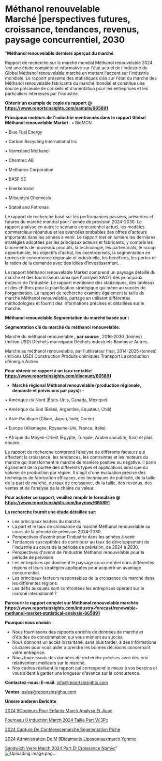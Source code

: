 # Méthanol renouvelable Marché |perspectives futures, croissance, tendances, revenus, paysage concurrentiel, 2030

"<strong>Méthanol renouvelable derniers aperçus du marché</strong>

Rapport de recherche sur le marché mondial Méthanol renouvelable 2024 'est une étude complète et informative sur l'état actuel de l'industrie du Global Méthanol renouvelable marché en mettant l'accent sur l'industrie mondiale. Le rapport présente des statistiques clés sur l'état du marché des Méthanol renouvelable fabricants du marché mondial et constitue une source précieuse de conseils et d'orientation pour les entreprises et les particuliers intéressés par l'industrie.

<strong>Obtenir un exemple de copie du rapport @ <a href=https://www.reportsinsights.com/sample/665891>https://www.reportsinsights.com/sample/665891</a></strong>

<strong>Principaux moteurs de l'industrie mentionnés dans le rapport Global Méthanol renouvelable Market</strong> :
• BioMCN

• Blue Fuel Energy

• Carbon Recycling International Inc

• Varmsland Methanol

• Chemrec AB

• Methanex Corporation

• BASF SE

• Enerkemand

• Mitsubishi Chemicals

• Statoil and Petronas.

Le rapport de recherche basé sur les performances passées, présentes et futures du marché mondial pour l'année de prévision 2024-2030. Le rapport analyse en outre le scénario concurrentiel actuel, les modèles commerciaux répandus et les avancées probables des offres d'acteurs importants dans les années à venir. Le rapport met en lumière les dernières stratégies adoptées par les principaux acteurs et fabricants, y compris les lancements de nouveaux produits, la technologie, les partenariats, le scoop opportuniste, les objectifs d'achat, les coentreprises, la segmentation en termes de concurrence régionale et industrielle, les bénéfices, les pertes et la ration de la demande avec des idées d'investissement. .

Le rapport Méthanol renouvelable Market comprend un paysage détaillé du marché et des fournisseurs ainsi que l'analyse SWOT des principaux moteurs de l'industrie. Le rapport mentionne des statistiques, des tableaux et des chiffres pour la planification stratégique qui mène au succès de l'organisation. Le rapport de recherche examine également la taille du marché Méthanol renouvelable, partage en utilisant différentes méthodologies et fournit des informations précises et détaillées sur le marché.

<strong>Méthanol renouvelable Segmentation du marché basée sur :</strong>

<strong> Segmentation clé du marché du méthanol renouvelable: </strong>

Marché du méthanol renouvelable <strong>, par source </strong>, 2016-2030 (tonnes) (million USD)
Déchets municipaux
Déchets industriels
Biomasse
Autres.

Marché au méthanol renouvelable, par l'utilisateur final, 2014-2025 (tonnes) (millions USD)
Construction
Produits chimiques
Transport
La production d'énergie
Autres

<strong>Pour obtenir ce rapport à un taux rentable: <a href=https://www.reportsinsights.com/discount/665891>https://www.reportsinsights.com/discount/665891</a></strong>
<ul>
  <li><strong>Marché régional Méthanol renouvelable (production régionale, demande et prévisions par pays): -</strong></li>
</ul>
• Amérique du Nord (États-Unis, Canada, Mexique)

• Amérique du Sud (Brésil, Argentine, Equateur, Chili)

• Asie-Pacifique (Chine, Japon, Inde, Corée)

• Europe (Allemagne, Royaume-Uni, France, Italie)

• Afrique du Moyen-Orient (Égypte, Turquie, Arabie saoudite, Iran) et plus encore.

Le rapport de recherche comprend l’analyse de différents facteurs qui affectent la croissance, les tendances, les contraintes et les moteurs du marché qui transforment le marché de manière positive ou négative. Il parle également de la portée des différents types et applications ainsi que du volume de production par région. Il s'agit d'une évaluation précise des techniques de fabrication efficaces, des techniques de publicité, de la taille de la part de marché, du taux de croissance, de la taille, des revenus, des ventes et de l'analyse de la chaîne de valeur.

<strong>Pour acheter ce rapport, veuillez remplir le formulaire @   <a href=https://www.reportsinsights.com/buynow/665891>https://www.reportsinsights.com/buynow/665891</a></strong>

<strong>La recherche fournit une étude détaillée sur:</strong>
<ul>
  <li>Les principaux leaders du marché.</li>
  <li>La part et le taux de croissance du marché Méthanol renouvelable au cours de la période de prévision 2024-2030.</li>
  <li>Perspectives d'avenir pour l'industrie dans les années à venir.</li>
  <li>Tendances susceptibles de contribuer au taux de développement de l'industrie au cours de la période de prévision, de 2024 à 2030.</li>
  <li>Perspectives d'avenir de l'industrie Méthanol renouvelable pour la période de prévision.</li>
  <li>Les entreprises qui dominent le paysage concurrentiel dans différentes régions et leurs stratégies appliquées pour acquérir un avantage concurrentiel.</li>
  <li>Les principaux facteurs responsables de la croissance du marché dans les différentes régions.</li>
  <li>Les défis auxquels sont confrontées les entreprises opérant sur le marché international ?</li>
</ul>

<strong>Parcourir le rapport complet sur Méthanol renouvelable marchés <a href=https://www.reportsinsights.com/industry-forecast/renewable-methanol-market-statistical-analysis-665891>https://www.reportsinsights.com/industry-forecast/renewable-methanol-market-statistical-analysis-665891</a></strong>

<strong>Pourquoi nous choisir:</strong>
<ul>
  <li>Nous fournissons des rapports enrichis de données de marché et d'études de consommation qui vous mènent au succès.</li>
  <li>Nous donnons un accès instantané, sans plus tarder, à des informations cruciales pour vous aider à prendre les bonnes décisions concernant votre entreprise.</li>
  <li>Nous fournissons des données de recherche précises avec des prix relativement meilleurs sur le marché.</li>
  <li>Nos cadres réalisent le rapport qui correspond le mieux à vos besoins et vous aident à garder une longueur d'avance sur la concurrence.</li>
</ul>
<strong>Contactez-nous:
</strong><strong>E-mail:</strong> <a href=mailto:info@reportsinsights.com>info@reportsinsights.com</a>

<strong>Ventes</strong>: <a href=mailto:sales@reportsinsights.com>sales@reportsinsights.com</a>

<strong>Unsere anderen Berichte</strong>

<a href=https://www.linkedin.com/pulse/2024-%C3%A9couteurs-pour-enfants-march%C3%A9-analyse-et-jiuoc/>2024  9Couteurs Pour Enfants March Analyse Et Jiuoc</a>

<a href=https://www.linkedin.com/pulse/fourneau-%C3%A0-induction-march%C3%A9-2024-taille-part-wl3pc/>Fourneau  0 Induction March 2024 Taille Part Wl3Pc</a>

<a href=https://www.linkedin.com/pulse/2024-capture-de-conférencemarché-segmentation-piche/>2024 Capture De Conférencemarché Segmentation Piche</a>

<a href=https://www.linkedin.com/pulse/2024-administration-de-m%C3%A9dicaments-liposomauxmarch%C3%A9-ygmmc/>2024 Administration De M 9Dicaments Liposomauxmarch Ygmmc</a>

<a href=https://www.linkedin.com/pulse/sandwich-verre-march%C3%A9-2024-part-et-croissance-npmvc/>Sandwich Verre March 2024 Part Et Croissance Npmvc</a>"
![Uploading image.png…]()
